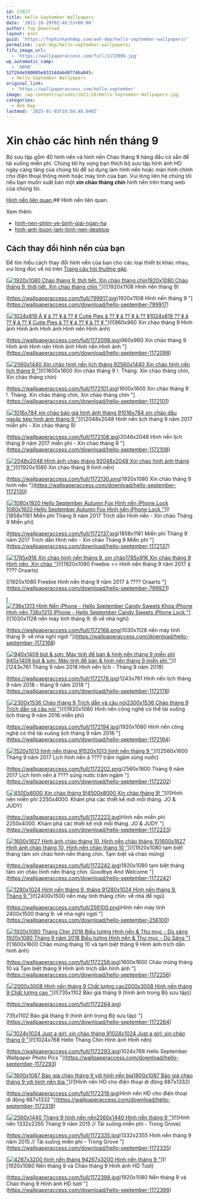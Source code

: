 ```yaml
---
id: 23027
title: Hello September Wallpapers
date: '2021-10-29T02:40:53+00:00'
author: Top Download
layout: post
guid: 'https://Tophinhanhdep.com/anh-dep/hello-september-wallpapers/'
permalink: /anh-dep/hello-september-wallpapers/
fifu_image_url:
  - 'https://wallpaperaccess.com/full/1172096.jpg'
wp_automatic_camp:
  - '8098'
52f264e500085e83314dabd8774ba045:
  - Hello September Wallpapers
original_link:
  - 'https://wallpaperaccess.com/hello-september'
image: /wp-content/uploads/2021/10/Hello-September-Wallpapers.jpg
categories:
  - Ảnh Đẹp
lastmod: '2025-01-03T19:56:48.640Z'
---
```

# Xin chào các hình nền tháng 9

Bộ sưu tập gồm 40 hình nền và hình nền Chào tháng 9 hàng đầu có sẵn để tải xuống miễn phí. Chúng tôi hy vọng bạn thích bộ sưu tập hình ảnh HD ngày càng tăng của chúng tôi để sử dụng làm hình nền hoặc màn hình chính cho điện thoại thông minh hoặc máy tính của bạn. Vui lòng liên hệ chúng tôi nếu bạn muốn xuất bản một **xin chào tháng chín** hình nền trên trang web của chúng tôi.

[Hình nền liên quan ](#related) ## Hình nền liên quan.

   
 Xem thêm:

   
- [hinh-nen-phim-ve-binh-giai-ngan-ha](https://tophinhanhdep.com/hinh-nen-dep/hinh-nen-phim-ve-binh-giai-ngan-ha/)
- [hinh-anh-buon-lam-hinh-nen-desktop](https://tophinhanhdep.com/hinh-anh-buon/hinh-anh-buon-lam-hinh-nen-desktop/)

## Cách thay đổi hình nền của bạn

Để tìm hiểu cách thay đổi hình nền của bạn cho các loại thiết bị khác nhau, vui lòng đọc về nó trên [Trang câu hỏi thường gặp](https://tophinhanhdep.com/faq/).

  
[[![1920x1080 Chào tháng 9.  thời tiết.  Xin chào tháng chín](https://wallpaperaccess.com/full/1172096.jpg)1920x1080 Chào tháng 9. thời tiết. Xin chào tháng chín "](https://wallpaperaccess.com/download/hello-september-1172096)](![1920x1108 Hình nền tháng 9)

(https://wallpaperaccess.com/full/799917.jpg)1920x1108 Hình nền tháng 9 "](https://wallpaperaccess.com/download/hello-september-799917)

[[![1024x819 Â ¥ â ?? ¥ â ?? ¥ Cutie Pies â ?? ¥ â ?? ¥ â ?? ¥](https://wallpaperaccess.com/full/1172097.jpg)1024x819 ?? ¥ â ?? ¥ â ?? ¥ Cutie Pies â ?? ¥ â ?? ¥ â ?? ¥ "](https://wallpaperaccess.com/download/hello-september-1172097)](![960x960 Xin chào tháng 9 Hình ảnh Hình ảnh Hình ảnh Hình nền Hình ảnh)

(https://wallpaperaccess.com/full/1172098.jpg)960x960 Xin chào tháng 9 Hình ảnh Hình nền Hình ảnh Hình nền Hình ảnh "](https://wallpaperaccess.com/download/hello-september-1172098)

[[![2560x1440 Xin chào hình nền lịch tháng 9](https://wallpaperaccess.com/full/402457.jpg)2560x1440 Xin chào hình nền lịch tháng 9 "](https://wallpaperaccess.com/download/hello-september-402457)](![1600x1600 Xin chào tháng 9 !.  Tháng.  Xin chào tháng chín, Xin chào tháng chín)

(https://wallpaperaccess.com/full/1172101.jpg)1600x1600 Xin chào tháng 9 !. Tháng. Xin chào tháng chín, Xin chào tháng chín "](https://wallpaperaccess.com/download/hello-september-1172101)

[[![1016x784 xin chào báo giá hình ảnh tháng 9](https://wallpaperaccess.com/full/1172105.jpg)1016x784 xin chào dấu ngoặc kép hình ảnh tháng 9 "](https://wallpaperaccess.com/download/hello-september-1172105)](![2048x2048 Hình nền lịch tháng 9 năm 2017 miễn phí - Xin chào tháng 9)

(https://wallpaperaccess.com/full/1172108.jpg)2048x2048 Hình nền lịch tháng 9 năm 2017 miễn phí - Xin chào tháng 9 "](https://wallpaperaccess.com/download/hello-september-1172108)

[[![2048x2048 Hình ảnh chào tháng 9](https://wallpaperaccess.com/full/1172122.png)2048x2048 Xin chào hình ảnh tháng 9 "](https://wallpaperaccess.com/download/hello-september-1172122)](![1920x1080 Xin chào tháng 9 hình nền)

(https://wallpaperaccess.com/full/1172130.png)1920x1080 Xin chào tháng 9 hình nền "](https://wallpaperaccess.com/download/hello-september-1172130)

[[![1080x1920 Hello September Autumn Fox Hình nền iPhone Lock](https://wallpaperaccess.com/full/1172133.png)1080x1920 Hello September Autumn Fox Hình nền iPhone Lock "](https://wallpaperaccess.com/download/hello-september-1172133)](![1858x1161 Miễn phí Tháng 9 năm 2017 Trích dẫn Hình nền - Xin chào Tháng 9 Miễn phí)

(https://wallpaperaccess.com/full/1172137.jpg)1858x1161 Miễn phí Tháng 9 năm 2017 Trích dẫn Hình nền - Xin chào Tháng 9 Miễn phí "](https://wallpaperaccess.com/download/hello-september-1172137)

[[![1785x916 Xin chào hình nền tháng 9.  xin chào](https://wallpaperaccess.com/full/1172152.jpg)1785x916 Xin chào tháng 9 Hình nền. Xin chào "](https://wallpaperaccess.com/download/hello-september-1172152)](![1920x1080 Freebie >> Hình nền tháng 9 năm 2017 â ????  Oraarts)

()1920x1080 Freebie  Hình nền tháng 9 năm 2017 â ???? Oraarts "](https://wallpaperaccess.com/download/hello-september-799921)

[[![736x1313 Hình Nền iPhone - Hello September Candy Sweets Khóa iPhone](https://wallpaperaccess.com/full/1172155.jpg)Hình nền 736x1313 iPhone - Hello September Candy Sweets iPhone Lock "](https://wallpaperaccess.com/download/hello-september-1172155)](![1030x1128 nền máy tính tháng 9: đi về nhà nghỉ)

(https://wallpaperaccess.com/full/1172168.png)1030x1128 nền máy tính tháng 9: về nhà nghỉ ngơi "](https://wallpaperaccess.com/download/hello-september-1172168)

[[![940x1409 bút & sơn: Máy tính để bàn & hình nền tháng 9 miễn phí](https://wallpaperaccess.com/full/1172172.jpg)940x1409 bút &amp; sơn: Máy tính để bàn &amp; hình nền tháng 9 miễn phí "](https://wallpaperaccess.com/download/hello-september-1172172)](![1243x761 Tháng 9 năm 2018 Hình nền lịch - Tháng 9 năm 2018)

(https://wallpaperaccess.com/full/1172178.jpg)1243x761 Hình nền lịch tháng 9 năm 2018 - tháng 9 năm 2018 "](https://wallpaperaccess.com/download/hello-september-1172178)

[[![2300x1536 Chào tháng 9 Trích dẫn và câu nói](https://wallpaperaccess.com/full/1172191.jpg)2300x1536 Chào tháng 9 Trích dẫn và câu nói "](https://wallpaperaccess.com/download/hello-september-1172191)](![1920x1080 Hình nền công nghệ có thể tải xuống lịch tháng 9 năm 2016 miễn phí)

(https://wallpaperaccess.com/full/1172194.jpg)1920x1080 Hình nền công nghệ có thể tải xuống lịch tháng 9 năm 2016 "](https://wallpaperaccess.com/download/hello-september-1172194)

[[![1520x1013 hình nền tháng 9](https://wallpaperaccess.com/full/1172199.jpg)1520x1013 hình nền tháng 9 "](https://wallpaperaccess.com/download/hello-september-1172199)](![2560x1600 Tháng 9 năm 2017 Lịch hình nền â ????  trầm ngâm sũng nước)

(https://wallpaperaccess.com/full/1172202.png)2560x1600 Tháng 9 năm 2017 Lịch hình nền â ???? sũng nước trầm ngâm "](https://wallpaperaccess.com/download/hello-september-1172202)

[[![4500x8000 Xin chào tháng 9!](https://wallpaperaccess.com/full/1172205.jpg)4500x8000 Xin chào tháng 9! "](https://wallpaperaccess.com/download/hello-september-1172205)](![Hình nền miễn phí 2250x4000.  Khám phá các thiết kế mới mỗi tháng.  JO & JUDY)

(https://wallpaperaccess.com/full/1172223.jpg)Hình nền miễn phí 2250x4000. Khám phá các thiết kế mới mỗi tháng. JO &amp; JUDY "](https://wallpaperaccess.com/download/hello-september-1172223)

[[![1600x1627 Hình ảnh chào tháng 10, Hình nền chào tháng 10](https://wallpaperaccess.com/full/1149523.jpg)1600x1627 Hình ảnh chào tháng 10, Hình nền chào tháng 10 "](https://wallpaperaccess.com/download/hello-september-1149523)](![1920x1080 tạm biệt tháng tám xin chào hình nền tháng chín.  Tạm biệt và chào mừng)

(https://wallpaperaccess.com/full/1172242.jpg)1920x1080 tạm biệt tháng tám xin chào hình nền tháng chín. Goodbye And Welcome "](https://wallpaperaccess.com/download/hello-september-1172242)

[[![1280x1024 Hình nền tháng 9.  tháng 9](https://wallpaperaccess.com/full/1172252.jpg)1280x1024 Hình nền tháng 9. Tháng 9 "](https://wallpaperaccess.com/download/hello-september-1172252)](![2400x1500 nền máy tính tháng chín: về nhà để ngủ)

(https://wallpaperaccess.com/full/256100.png)Hình nền máy tính 2400x1500 tháng 9: về nhà nghỉ ngơi "](https://wallpaperaccess.com/download/hello-september-256100)

[[![1920x1080 Tháng Chín 2018 Biểu tượng Hình nền & Thư mục - Dù sáng](https://wallpaperaccess.com/full/1172255.png)1920x1080 Tháng 9 năm 2018 Biểu tượng Hình nền &amp; Thư mục - Dù Sáng "](https://wallpaperaccess.com/download/hello-september-1172255)](![1600x1600 Chào mừng tháng 10 và tạm biệt tháng 9 Hình ảnh trích dẫn hình ảnh)

(https://wallpaperaccess.com/full/1172256.jpg)1600x1600 Chào mừng tháng 10 và Tạm biệt tháng 9 Hình ảnh trích dẫn hình ảnh "](https://wallpaperaccess.com/download/hello-september-1172256)

[[![2000x3008 Hình nền tháng 9 Chất lượng cao](https://wallpaperaccess.com/full/1172261.jpg)2000x3008 Hình nền tháng 9 Chất lượng cao "](https://wallpaperaccess.com/download/hello-september-1172261)](![735x1102 Báo giá tháng 9 (hình ảnh trong Bộ sưu tập))

(https://wallpaperaccess.com/full/1172264.jpg)

735x1102 Báo giá tháng 9 (hình ảnh trong Bộ sưu tập) "](https://wallpaperaccess.com/download/hello-september-1172264)

[[![1024x1024 Just a girl: xin chào tháng 9](https://wallpaperaccess.com/full/1172277.jpg)1024x1024 Just a girl: xin chào tháng 9 "](https://wallpaperaccess.com/download/hello-september-1172277)](![1024x768 Hello Tháng Chín Hình ảnh Hình nền)

(https://wallpaperaccess.com/full/1172293.jpg)1024x768 Hello September Wallpaper Photo Pics "](https://wallpaperaccess.com/download/hello-september-1172293)

[[![1600x1087 Báo giá chào tháng 9 với hình nền bìa](https://wallpaperaccess.com/full/1172300.jpg)1600x1087 Báo giá chào tháng 9 với hình nền bìa "](https://wallpaperaccess.com/download/hello-september-1172300)](![Hình nền HD cho điện thoại di động 887x1332)

(https://wallpaperaccess.com/full/1172319.jpg)Hình nền HD cho điện thoại di động 887x1332 "](https://wallpaperaccess.com/download/hello-september-1172319)

[[![2560x1440 Tháng 9 hình nền nền](https://wallpaperaccess.com/full/1172330.jpg)2560x1440 Hình nền tháng 9 "](https://wallpaperaccess.com/download/hello-september-1172330)](![Hình nền 1332x2355 Tháng 9 năm 2015 // Tải xuống miễn phí - Trong Grove)

(https://wallpaperaccess.com/full/1172335.jpg)1332x2355 Hình nền tháng 9 năm 2015 // Tải xuống miễn phí - Trong Grove "](https://wallpaperaccess.com/download/hello-september-1172335)

[[![4267x3200 hình nền tháng 9](https://wallpaperaccess.com/full/1172392.jpg)4267x3200 Hình nền tháng 9 "](https://wallpaperaccess.com/download/hello-september-1172392)](![1920x1080 Nền tháng 9 và Chào tháng 9 Hình ảnh HD Tươi)

(https://wallpaperaccess.com/full/1172398.jpg)1920x1080 Nền tháng 9 và Chào tháng 9 Hình ảnh HD tươi "](https://wallpaperaccess.com/download/hello-september-1172398)
